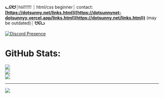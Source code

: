 **ᓚᘏᗢ**┊hiii!!!!!! ┊ html/css beginner┊ contact: **[https://dotsunny.net/links.html]([https://dotsunnynet-dotsunnyy.vercel.app/links.html](https://dotsunny.net/links.html))** (may be outdated)┊ **ᗢᘏᓗ**<br><br>[![Discord Presence](https://lanyard.cnrad.dev/api/851127356595634196)](https://discord.com/users/851127356595634196)


#  GitHub Stats:
![](https://github-readme-stats.vercel.app/api?username=dotsunnyy&theme=dark&hide_border=false&include_all_commits=false&count_private=false)<br/>
![](https://github-readme-streak-stats.herokuapp.com/?user=dotsunnyy&theme=dark&hide_border=false)<br/>
![](https://github-readme-stats.vercel.app/api/top-langs/?username=dotsunnyy&theme=dark&hide_border=false&include_all_commits=false&count_private=false&layout=compact)

---
[![](https://visitcount.itsvg.in/api?id=dotsunnyy&icon=0&color=0)](https://visitcount.itsvg.in)
